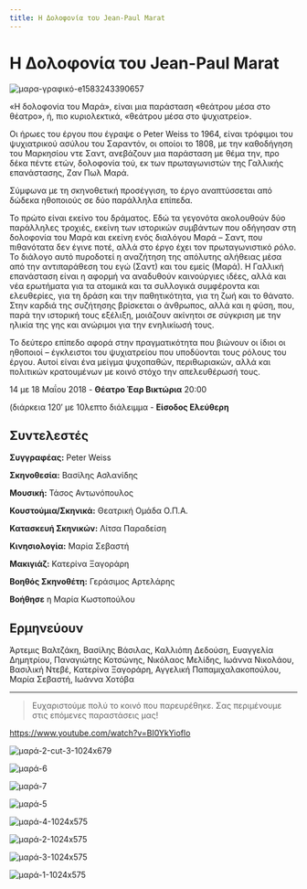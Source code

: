 ```yaml
---
title: Η Δολοφονία του Jean-Paul Marat
---
```


# Η Δολοφονία του Jean-Paul Marat

![μαρα-γραφικό-e1583243390657](https://github.com/theatrikiopa/theatrikiopa.eu/assets/16403754/8cbe342d-7dd4-4d40-808d-e83001a09a3a)

«Η δολοφονία του Μαρά», είναι μια παράσταση «θεάτρου μέσα στο θέατρο», ή, πιο κυριολεκτικά, «θεάτρου μέσα στο ψυχιατρείο».

Οι ήρωες του έργου που έγραψε ο Peter Weiss το 1964, είναι τρόφιμοι του ψυχιατρικού ασύλου του Σαραντόν, οι οποίοι το 1808, με την καθοδήγηση του Μαρκησίου ντε Σαντ, ανεβάζουν μια παράσταση με θέμα την, προ δέκα πέντε ετών, δολοφονία τού, εκ των πρωταγωνιστών της Γαλλικής επανάστασης, Ζαν Πωλ Μαρά.

Σύμφωνα με τη σκηνοθετική προσέγγιση, το έργο αναπτύσσεται από δώδεκα ηθοποιούς σε δύο παράλληλα επίπεδα.

Το πρώτο είναι εκείνο του δράματος. Εδώ τα γεγονότα ακολουθούν δύο παράλληλες τροχιές, εκείνη των ιστορικών συμβάντων που οδήγησαν στη δολοφονία του Μαρά και εκείνη ενός διαλόγου Μαρά – Σαντ, που πιθανότατα δεν έγινε ποτέ, αλλά στο έργο έχει τον πρωταγωνιστικό ρόλο. Το διάλογο αυτό πυροδοτεί η αναζήτηση της απόλυτης αλήθειας μέσα από την αντιπαράθεση του εγώ (Σαντ) και του εμείς (Μαρά). Η Γαλλική επανάσταση είναι η αφορμή να αναδυθούν καινούργιες ιδέες, αλλά και νέα ερωτήματα για τα ατομικά και τα συλλογικά συμφέροντα και ελευθερίες, για τη δράση και την παθητικότητα, για τη ζωή και το θάνατο. Στην καρδιά της συζήτησης βρίσκεται ο άνθρωπος, αλλά και η φύση, που, παρά την ιστορική τους εξέλιξη, μοιάζουν ακίνητοι σε σύγκριση με την ηλικία της γης και ανώριμοι για την ενηλικίωσή τους.

Το δεύτερο επίπεδο αφορά στην πραγματικότητα που βιώνουν οι ίδιοι οι ηθοποιοί – έγκλειστοι του ψυχιατρείου που υποδύονται τους ρόλους του έργου. Αυτοί είναι ένα μείγμα ψυχοπαθών, περιθωριακών, αλλά και πολιτικών κρατουμένων με κοινό στόχο την απελευθέρωσή τους.

14 με 18 Μαΐου 2018 - **Θέατρο Έαρ Βικτώρια** 20:00

(διάρκεια 120′ με 10λεπτο διάλειμμα - **Είσοδος Ελεύθερη**

## Συντελεστές
**Συγγραφέας:** Peter Weiss

**Σκηνοθεσία:** Βασίλης Ασλανίδης

**Μουσική:** Τάσος Αντωνόπουλος

**Κουστούμια/Σκηνικά:** Θεατρική Ομάδα Ο.Π.Α.

**Κατασκευή Σκηνικών:** Λίτσα Παραδείση

**Κινησιολογία:** Μαρία Σεβαστή

**Μακιγιάζ:** Κατερίνα Ξαγοράρη

**Βοηθός Σκηνοθέτη:** Γεράσιμος Αρτελάρης

**Βοήθησε** η Μαρία Κωστοπούλου

## Ερμηνεύουν
Άρτεμις Βαλτζάκη, Βασίλης Βάσιλας, Καλλιόπη Δεδούση, Ευαγγελία Δημητρίου, Παναγιώτης Κοτσώνης, Νικόλαος Μελίδης, Ιωάννα Νικολάου, Βασιλική Ντεβέ, Κατερίνα Ξαγοράρη, Αγγελική Παπαμιχαλακοπούλου, Μαρία Σεβαστή, Ιωάννα Χοτόβα

***

> Ευχαριστούμε πολύ το κοινό που παρευρέθηκε.
> Σας περιμένουμε στις επόμενες παραστάσεις μας!

https://www.youtube.com/watch?v=BI0YkYioflo

![μαρά-2-cut-3-1024x679](https://github.com/theatrikiopa/theatrikiopa.eu/assets/16403754/80f328fb-a388-4e5f-9d6a-39b96cec1b8b)

![μαρά-6](https://github.com/theatrikiopa/theatrikiopa.eu/assets/16403754/0467043f-138a-4d69-9e7d-1c55ac670371)

![μαρά-7](https://github.com/theatrikiopa/theatrikiopa.eu/assets/16403754/af421e0b-e90d-4f73-b921-ad43691037ee)

![μαρά-5](https://github.com/theatrikiopa/theatrikiopa.eu/assets/16403754/fe0ee0e4-b826-49c4-afcd-e43dc2538179)

![μαρά-4-1024x575](https://github.com/theatrikiopa/theatrikiopa.eu/assets/16403754/3221825d-737c-4bf3-99ea-f1b30a23af3b)

![μαρά-2-1024x575](https://github.com/theatrikiopa/theatrikiopa.eu/assets/16403754/83537b3a-a02a-4fb9-88ac-77164e034e82)

![μαρά-3-1024x575](https://github.com/theatrikiopa/theatrikiopa.eu/assets/16403754/9685c4fb-082d-4a68-afe3-e5d49847acff)

![μαρά-1-1024x575](https://github.com/theatrikiopa/theatrikiopa.eu/assets/16403754/18c9635a-13e5-429c-bee2-4be0f2591f86)
